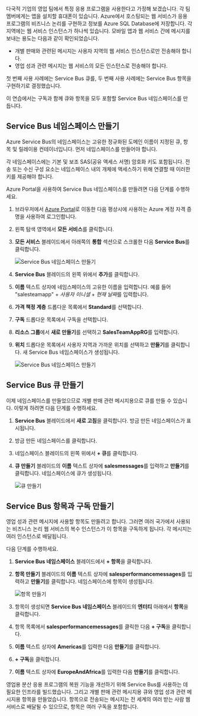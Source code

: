 다국적 기업의 영업 팀에서 특정 응용 프로그램을 사용한다고 가정해 보겠습니다. 각 팀 멤버에게는 앱을 설치할 휴대폰이 있습니다. Azure에서 호스팅되는 웹 서비스가 응용 프로그램의 비즈니스 논리를 구현하고 정보를 Azure SQL Database에 저장합니다. 각 지역에는 웹 서비스 인스턴스가 하나씩 있습니다. 모바일 앱과 웹 서비스 간에 메시지를 보내는 용도는 다음과 같이 확인되었습니다.

- 개별 판매와 관련된 메시지는 사용자 지역의 웹 서비스 인스턴스로만 전송해야 합니다.
- 영업 성과 관련 메시지는 웹 서비스의 모든 인스턴스로 전송해야 합니다.

첫 번째 사용 사례에는 Service Bus 큐를, 두 번째 사용 사례에는 Service Bus 항목을 구현하기로 결정했습니다.

이 연습에서는 구독과 함께 큐와 항목을 모두 포함할 Service Bus 네임스페이스를 만듭니다.

## <a name="create-a-service-bus-namespace"></a>Service Bus 네임스페이스 만들기

Azure Service Bus의 네임스페이스는 고유한 정규화된 도메인 이름이 지정된 큐, 항목 및 릴레이용 컨테이너입니다. 먼저 네임스페이스를 만들어야 합니다.

각 네임스페이스에는 기본 및 보조 SAS(공유 액세스 서명) 암호화 키도 포함됩니다. 전송 또는 수신 구성 요소는 네임스페이스 내의 개체에 액세스하기 위해 연결할 때 이러한 키를 제공해야 합니다.

Azure Portal을 사용하여 Service Bus 네임스페이스를 만들려면 다음 단계를 수행하세요.

1. 브라우저에서 [Azure Portal](https://portal.azure.com/)로 이동한 다음 평상시에 사용하는 Azure 계정 자격 증명을 사용하여 로그인합니다.

1. 왼쪽 탐색 영역에서 **모든 서비스**를 클릭합니다.

1. **모든 서비스** 블레이드에서 아래쪽의 **통합** 섹션으로 스크롤한 다음 **Service Bus**를 클릭합니다.

    ![Service Bus 네임스페이스 만들기](../media-draft/3-create-namespace-1.png)

1. **Service Bus** 블레이드의 왼쪽 위에서 **추가**를 클릭합니다.

1. **이름** 텍스트 상자에 네임스페이스의 고유한 이름을 입력합니다. 예를 들어 "salesteamapp" + *사용자 이니셜* + *현재 날짜*를 입력합니다.

1. **가격 책정 계층** 드롭다운 목록에서 **Standard**를 선택합니다.

1. **구독** 드롭다운 목록에서 구독을 선택합니다.

1. **리소스 그룹**에서 **새로 만들기**를 선택하고 **SalesTeamAppRG**를 입력합니다.

1. **위치** 드롭다운 목록에서 사용자 지역과 가까운 위치를 선택하고 **만들기**를 클릭합니다. 새 Service Bus 네임스페이스가 생성됩니다.

    ![Service Bus 네임스페이스 만들기](../media-draft/3-create-namespace-2.png)

## <a name="create-a-service-bus-queue"></a>Service Bus 큐 만들기

이제 네임스페이스를 만들었으므로 개별 판매 관련 메시지용으로 큐를 만들 수 있습니다. 이렇게 하려면 다음 단계를 수행하세요.

1. **Service Bus** 블레이드에서 **새로 고침**을 클릭합니다. 방금 만든 네임스페이스가 표시됩니다.

1. 방금 만든 네임스페이스를 클릭합니다.

1. 네임스페이스 블레이드의 왼쪽 위에서 **+ 큐**를 클릭합니다.

1. **큐 만들기** 블레이드의 **이름** 텍스트 상자에 **salesmessages**를 입력하고 **만들기**를 클릭합니다. 네임스페이스에 큐가 생성됩니다.

    ![큐 만들기](../media-draft/3-create-queue.png)

## <a name="create-a-service-bus-topic-and-subscriptions"></a>Service Bus 항목과 구독 만들기

영업 성과 관련 메시지에 사용할 항목도 만들려고 합니다. 그러면 여러 국가에서 사용되는 비즈니스 논리 웹 서비스의 복수 인스턴스가 이 항목을 구독하게 됩니다. 각 메시지는 여러 인스턴스로 배달됩니다.

다음 단계를 수행하세요.

1. **Service Bus 네임스페이스** 블레이드에서 **+ 항목**을 클릭합니다.

1. **항목 만들기** 블레이드의 **이름** 텍스트 상자에 **salesperformancemessages**를 입력하고 **만들기**를 클릭합니다. 네임스페이스에 항목이 생성됩니다.

    ![항목 만들기](../media-draft/3-create-topic.png)

1. 항목이 생성되면 **Service Bus 네임스페이스** 블레이드의 **엔터티** 아래에서 **항목**을 클릭합니다.

1. 항목 목록에서 **salesperformancemessages**를 클릭한 다음 **+ 구독**을 클릭합니다.

1. **이름** 텍스트 상자에 **Americas**를 입력한 다음 **만들기**를 클릭합니다.

1. **+ 구독**을 클릭합니다.

1. **이름** 텍스트 상자에 **EuropeAndAfrica**를 입력한 다음 **만들기**를 클릭합니다.

영업용 분산 응용 프로그램의 복원 기능을 개선하기 위해 Service Bus를 사용하는 데 필요한 인프라를 빌드했습니다. 그리고 개별 판매 관련 메시지용 큐와 영업 성과 관련 메시지용 항목을 만들었습니다. 항목으로 전송되는 메시지는 전 세계의 여러 받는 사람 웹 서비스로 배달될 수 있으므로, 항목은 여러 구독을 포함합니다.
